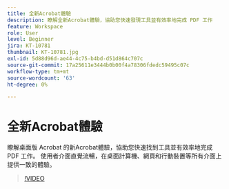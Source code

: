 ```yaml
---
title: 全新Acrobat體驗
description: 瞭解全新Acrobat體驗，協助您快速發現工具並有效率地完成 PDF 工作
feature: Workspace
role: User
level: Beginner
jira: KT-10781
thumbnail: KT-10781.jpg
exl-id: 5d88d96d-ae44-4c75-b4bd-d51d864c707c
source-git-commit: 17a25611e3444b0b00f4a78306fdedc59495c07c
workflow-type: tm+mt
source-wordcount: '63'
ht-degree: 0%

---
```


# 全新Acrobat體驗

瞭解桌面版 Acrobat 的新Acrobat體驗，協助您快速找到工具並有效率地完成 PDF 工作。 使用者介面直覺流暢，在桌面計算機、網頁和行動裝置等所有介面上提供一致的體驗。

>[!VIDEO](https://video.tv.adobe.com/v/345949?quality=12&learn=on&hidetitle=true)
